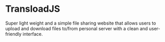 # TransloadJS
Super light weight and a simple file sharing website that allows users to upload and download files to/from personal server with a clean and user-friendly interface.
